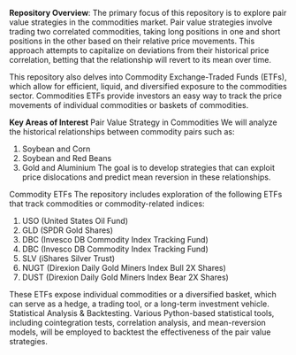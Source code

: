 **Repository Overview**:
The primary focus of this repository is to explore pair value strategies in the commodities market. Pair value strategies involve trading two correlated commodities, taking long positions in one and short positions in the other based on their relative price movements. This approach attempts to capitalize on deviations from their historical price correlation, betting that the relationship will revert to its mean over time.

This repository also delves into Commodity Exchange-Traded Funds (ETFs), which allow for efficient, liquid, and diversified exposure to the commodities sector. Commodities ETFs provide investors an easy way to track the price movements of individual commodities or baskets of commodities.

**Key Areas of Interest**
Pair Value Strategy in Commodities
We will analyze the historical relationships between commodity pairs such as:
1. Soybean and Corn
2. Soybean and Red Beans
3. Gold and Aluminium
The goal is to develop strategies that can exploit price dislocations and predict mean reversion in these relationships.

Commodity ETFs
The repository includes exploration of the following ETFs that track commodities or commodity-related indices:
1. USO (United States Oil Fund)
2. GLD (SPDR Gold Shares)
3. DBC (Invesco DB Commodity Index Tracking Fund)
4. DBC (Invesco DB Commodity Index Tracking Fund)
5. SLV (iShares Silver Trust)
6. NUGT (Direxion Daily Gold Miners Index Bull 2X Shares)
7. DUST (Direxion Daily Gold Miners Index Bear 2X Shares)

These ETFs expose individual commodities or a diversified basket, which can serve as a hedge, a trading tool, or a long-term investment vehicle.
Statistical Analysis & Backtesting. Various Python-based statistical tools, including cointegration tests, correlation analysis, and mean-reversion models, will be employed to backtest the effectiveness of the pair value strategies.


